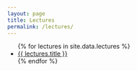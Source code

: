 ```yaml
---
layout: page
title: Lectures
permalink: /lectures/
---
```


<ul id="archive">
{% for lectures in site.data.lectures %}
      <li class="archiveposturl">
        <span>
            <a href="../lectures/{{ lectures.filename }}.pdf">{{ lectures.title }}</a>
            <strong style="font-size:100%; font-family: 'Titillium Web', sans-serif; float:right">
            <a href="../lectures/{{lectures.filename}}.pdf"><i class="fas fa-file-pdf"></i></a>
            </strong>
        </span>
        <!--span class = "postlower">{{ lectures.tldr }}</span-->
      </li>
{% endfor %}
</ul>